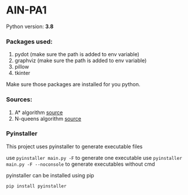 # AIN-PA1

Python version: **3.8**

### Packages used:
1. pydot (make sure the path is added to env variable)
2. graphviz (make sure the path is added to env variable)
3. pillow
4. tkinter

Make sure those packages are installed for you python.

### Sources:
1. A* algorithm [source](https://www.geeksforgeeks.org/a-search-algorithm/)
2. N-queens algorithm [source](https://www.youtube.com/watch?v=qt85_CinKwo)

### Pyinstaller
This project uses pyinstaller to generate executable files

use `pyinstaller main.py -F` to generate one executable
use `pyinstaller main.py -F --noconsole` to generate executables without cmd

pyinstaller can be installed using pip

`pip install pyinstaller`